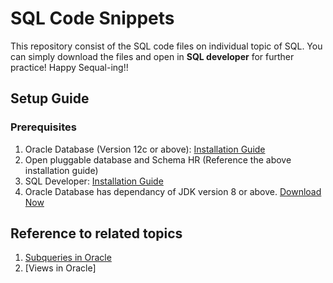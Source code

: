 # SQL Code Snippets
This repository consist of the SQL code files on individual topic of SQL. You can simply download the files and open in **SQL developer** for further practice! Happy Sequal-ing!!

## Setup Guide
### Prerequisites
1. Oracle Database (Version 12c or above): [Installation Guide](https://www.oracle.com/webfolder/technetwork/tutorials/obe/db/12c/r1/Windows_DB_Install_OBE/Installing_Oracle_Db12c_Windows.html)
2. Open pluggable database and Schema HR (Reference the above installation guide)
3. SQL Developer: [Installation Guide](https://docs.oracle.com/cd/E39885_01/doc.40/e38928/install.htm#RPTIG100)
4. Oracle Database has dependancy of JDK version 8 or above. [Download Now](https://www.oracle.com/technetwork/java/javase/overview/index.html)

## Reference to related topics
1. [Subqueries in Oracle](https://medium.com/@MauryaSrishti/subqueries-in-oracle-b3b14b754466)
2. [Views in Oracle]



